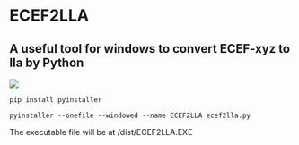 # ECEF2LLA

## A useful tool for windows to convert ECEF-xyz to lla by Python

<img src="https://github.com/fansus/ecef2lla/tree/main/fig/interface.png" >

```
pip install pyinstaller
```

```
pyinstaller --onefile --windowed --name ECEF2LLA ecef2lla.py
```

The executable file will be at /dist/ECEF2LLA.EXE
